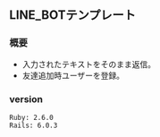 ## LINE_BOTテンプレート

### 概要
* 入力されたテキストをそのまま返信。
* 友達追加時ユーザーを登録。

### version
```
Ruby: 2.6.0
Rails: 6.0.3
```

